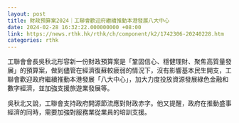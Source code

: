 ```yaml
---
layout: post
title: 財政預算案2024｜工聯會歡迎府繼續推動本港發展八大中心
date: 2024-02-28 16:32:22.000000000 +08:00
link: https://news.rthk.hk/rthk/ch/component/k2/1742306-20240228.htm
categories: rthk
---
```


工聯會會長吳秋北形容新一份財政預算案是「鞏固信心、穩健理財、聚焦高質量發展」的預算案，做到儘管在經濟復蘇較疲弱的情況下，沒有影響基本民生開支，工聯會歡迎政府繼續推動本港發展「八大中心」，加大力度投放資源發展綠色金融和數字經濟，並加強支援旅遊業發展等。

吳秋北又說，工聯會支持政府開源節流應對財政赤字。他又提醒，政府在推動盛事經濟的同時，需要加強對服務業從業員的培訓支援。
